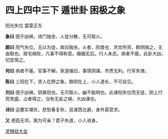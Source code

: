 # 四上四中三下 遁世卦 困极之象

阳光失位 震雷正东

**象曰** 困于凶祸，闭门独坐，人徒分散，无可取火。

**颜曰** 阳气失位，无以为徒，故曰独坐。火者，阳类也．烹炊所资，群阴隔之，无由取也。居宅祸败，凡事不得称意。婚姻无后。行人未还。病者不瘥。此卦大凶，切宜慎之。

**何曰** 病者不瘥。官事不解。家道循旧，事慎阴谋。市贾无利。行军失律。

**陈曰** 三阳在下，贤人在野之象。群阴在上，小人道长，不可自见。

**刘曰** 困于凶祸，阴乘阳也。无可取火，幽不能明也。此课阳失位而无徒，阴上行而党盛。占者得之，当有无妄之祸，大凶课也。

**诗曰** 运蹇实堪优，悲愁春复秋，且谋西北避，身外莫营求。

**又** 德孤无邻，孰为可亲？君子失道，小人进身。

[灵棋经大全](README.md)
